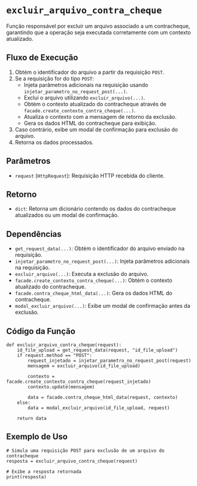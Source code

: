 # `excluir_arquivo_contra_cheque`

Função responsável por excluir um arquivo associado a um contracheque, garantindo que a operação seja executada corretamente com um contexto atualizado.

## Fluxo de Execução

1. Obtém o identificador do arquivo a partir da requisição `POST`.
2. Se a requisição for do tipo `POST`:
   - Injeta parâmetros adicionais na requisição usando `injetar_parametro_no_request_post(...)`.
   - Exclui o arquivo utilizando `excluir_arquivo(...)`.
   - Obtém o contexto atualizado do contracheque através de `facade.create_contexto_contra_cheque(...)`.
   - Atualiza o contexto com a mensagem de retorno da exclusão.
   - Gera os dados HTML do contracheque para exibição.
3. Caso contrário, exibe um modal de confirmação para exclusão do arquivo.
4. Retorna os dados processados.

## Parâmetros

- `request` (`HttpRequest`): Requisição HTTP recebida do cliente.

## Retorno

- `dict`: Retorna um dicionário contendo os dados do contracheque atualizados ou um modal de confirmação.

## Dependências

- `get_request_data(...)`: Obtém o identificador do arquivo enviado na requisição.
- `injetar_parametro_no_request_post(...)`: Injeta parâmetros adicionais na requisição.
- `excluir_arquivo(...)`: Executa a exclusão do arquivo.
- `facade.create_contexto_contra_cheque(...)`: Obtém o contexto atualizado do contracheque.
- `facade.contra_cheque_html_data(...)`: Gera os dados HTML do contracheque.
- `modal_excluir_arquivo(...)`: Exibe um modal de confirmação antes da exclusão.

## Código da Função

```{py3 linenums="1"}
def excluir_arquivo_contra_cheque(request):
    id_file_upload = get_request_data(request, "id_file_upload")
    if request.method == "POST":
        request_injetado = injetar_parametro_no_request_post(request)
        mensagem = excluir_arquivo(id_file_upload)

        contexto = facade.create_contexto_contra_cheque(request_injetado)
        contexto.update(mensagem)

        data = facade.contra_cheque_html_data(request, contexto)
    else:
        data = modal_excluir_arquivo(id_file_upload, request)

    return data
```

## Exemplo de Uso

```{py3 linenums="1"}
# Simula uma requisição POST para exclusão de um arquivo do contracheque
resposta = excluir_arquivo_contra_cheque(request)

# Exibe a resposta retornada
print(resposta)
```
